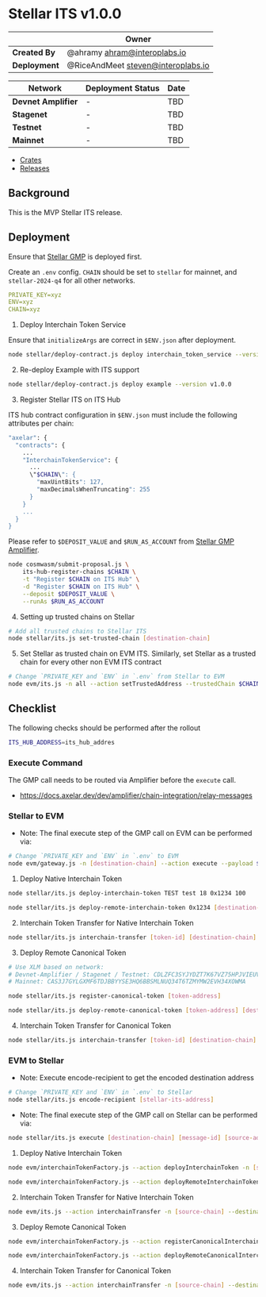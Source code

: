 # Stellar ITS v1.0.0

|                | **Owner**                            |
| -------------- | ------------------------------------ |
| **Created By** | @ahramy <ahram@interoplabs.io>       |
| **Deployment** | @RiceAndMeet <steven@interoplabs.io> |

| **Network**          | **Deployment Status** | **Date** |
| -------------------- | --------------------- | -------- |
| **Devnet Amplifier** | -                     | TBD      |
| **Stagenet**         | -                     | TBD      |
| **Testnet**          | -                     | TBD      |
| **Mainnet**          | -                     | TBD      |

- [Crates](https://crates.io/crates/stellar-interchain-token-service/1.0.0)
- [Releases](https://github.com/axelarnetwork/axelar-cgp-stellar/releases/tag/stellar-interchain-token-service-v1.0.0)

## Background

This is the MVP Stellar ITS release.

## Deployment

Ensure that [Stellar GMP](../stellar/2025-01-GMP-v1.0.0.md) is deployed first.

Create an `.env` config. `CHAIN` should be set to `stellar` for mainnet, and `stellar-2024-q4` for all other networks.

```yaml
PRIVATE_KEY=xyz
ENV=xyz
CHAIN=xyz
```

1. Deploy Interchain Token Service

Ensure that `initializeArgs` are correct in `$ENV.json` after deployment.

```bash
node stellar/deploy-contract.js deploy interchain_token_service --version v1.0.0
```

2. Re-deploy Example with ITS support

```bash
node stellar/deploy-contract.js deploy example --version v1.0.0
```

3. Register Stellar ITS on ITS Hub

ITS hub contract configuration in `$ENV.json` must include the following attributes per chain:

```bash
"axelar": {
  "contracts": {
    ...
    "InterchainTokenService": {
      ...
      \"$CHAIN\": {
        "maxUintBits": 127,
        "maxDecimalsWhenTruncating": 255
      }
    }
    ...
  }
}
```

Please refer to `$DEPOSIT_VALUE` and `$RUN_AS_ACCOUNT` from [Stellar GMP Amplifier](../cosmwasm/2025-01-Stellar-GMP-v1.0.0.md).

```bash
node cosmwasm/submit-proposal.js \
    its-hub-register-chains $CHAIN \
    -t "Register $CHAIN on ITS Hub" \
    -d "Register $CHAIN on ITS Hub" \
    --deposit $DEPOSIT_VALUE \
    --runAs $RUN_AS_ACCOUNT
```

4. Setting up trusted chains on Stellar

```bash
# Add all trusted chains to Stellar ITS
node stellar/its.js set-trusted-chain [destination-chain]
```

5. Set Stellar as trusted chain on EVM ITS. Similarly, set Stellar as a trusted chain for every other non EVM ITS contract

```bash
# Change `PRIVATE_KEY and `ENV` in `.env` from Stellar to EVM
node evm/its.js -n all --action setTrustedAddress --trustedChain $CHAIN --trustedAddress hub
```

## Checklist

The following checks should be performed after the rollout

```bash
ITS_HUB_ADDRESS=its_hub_addres
```

### Execute Command

The GMP call needs to be routed via Amplifier before the `execute` call.

- https://docs.axelar.dev/dev/amplifier/chain-integration/relay-messages

### Stellar to EVM

- Note: The final execute step of the GMP call on EVM can be performed via:

```bash
# Change `PRIVATE_KEY and `ENV` in `.env` to EVM
node evm/gateway.js -n [destination-chain] --action execute --payload $PAYLOAD --sourceChain axelar --sourceAddress $ITS_HUB_ADDRESS --messageId [message-id] --destination [destination-address]
```

1. Deploy Native Interchain Token

```bash
node stellar/its.js deploy-interchain-token TEST test 18 0x1234 100

node stellar/its.js deploy-remote-interchain-token 0x1234 [destination-chain] --gas-amount 10000000
```

2. Interchain Token Transfer for Native Interchain Token

```bash
node stellar/its.js interchain-transfer [token-id] [destination-chain] [destination-address] [amount] --gas-amount 10000000
```

3. Deploy Remote Canonical Token

```bash
# Use XLM based on network:
# Devnet-Amplifier / Stagenet / Testnet: CDLZFC3SYJYDZT7K67VZ75HPJVIEUVNIXF47ZG2FB2RMQQVU2HHGCYSC
# Mainnet: CAS3J7GYLGXMF6TDJBBYYSE3HQ6BBSMLNUQ34T6TZMYMW2EVH34XOWMA

node stellar/its.js register-canonical-token [token-address]

node stellar/its.js deploy-remote-canonical-token [token-address] [destination-chain] --gas-amount 10000000
```

4. Interchain Token Transfer for Canonical Token

```bash
node stellar/its.js interchain-transfer [token-id] [destination-chain] [destination-address] [amount] --gas-amount 10000000
```

### EVM to Stellar

- Note: Execute encode-recipient to get the encoded destination address

```bash
# Change `PRIVATE_KEY and `ENV` in `.env` to Stellar
node stellar/its.js encode-recipient [stellar-its-address]
```

- Note: The final execute step of the GMP call on Stellar can be performed via:

```bash
node stellar/its.js execute [destination-chain] [message-id] [source-address] [payload]
```

1. Deploy Native Interchain Token

```bash
node evm/interchainTokenFactory.js --action deployInterchainToken -n [source-chain] --destinationChain $CHAIN --salt "salt" --name "test" --symbol "TEST" --decimals 18

node evm/interchainTokenFactory.js --action deployRemoteInterchainToken -n [source-chain] --destinationChain $CHAIN --salt "salt" --deployer [deployer-address]
```

2. Interchain Token Transfer for Native Interchain Token

```bash
node evm/its.js --action interchainTransfer -n [source-chain] --destinationChain $CHAIN --destinationAddress [encoded-recipient] --tokenId [token-id] --amount [amount]
```

3. Deploy Remote Canonical Token

```bash
node evm/interchainTokenFactory.js --action registerCanonicalInterchainToken -n [source-chain] --destinationChain $CHAIN --tokenAddress [token-address]

node evm/interchainTokenFactory.js --action deployRemoteCanonicalInterchainToken -n [source-chain] --destinationChain $CHAIN --tokenAddress [token-address]
```

4. Interchain Token Transfer for Canonical Token

```bash
node evm/its.js --action interchainTransfer -n [source-chain] --destinationChain $CHAIN --destinationAddress [encoded-recipient] --tokenId [token-id] --amount [amount]
```
